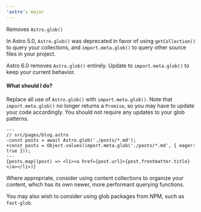 ```yaml
---
'astro': major
---
```


Removes `Astro.glob()`

In Astro 5.0, `Astro.glob()` was deprecated in favor of using `getCollection()` to query your collections, and `import.meta.glob()` to query other source files in your project.

Astro 6.0 removes `Astro.glob()` entirely. Update to `import.meta.glob()` to keep your current behavior.

#### What should I do?

Replace all use of `Astro.glob()` with `import.meta.glob()`. Note that `import.meta.glob()` no longer returns a `Promise`, so you may have to update your code accordingly. You should not require any updates to your glob patterns.

```astro
---
// src/pages/blog.astro
-const posts = await Astro.glob('./posts/*.md');
+const posts = Object.values(import.meta.glob('./posts/*.md', { eager: true }));
---
{posts.map((post) => <li><a href={post.url}>{post.frontmatter.title}</a></li>)}
```

Where appropriate, consider using content collections to organize your content, which has its own newer, more performant querying functions.

You may also wish to consider using glob packages from NPM, such as `fast-glob`.
